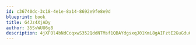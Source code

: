 ```yaml
---
id: c36740dc-3c18-4e1e-8a14-8692e9fe8e9d
blueprint: book
title: G4Jz4XjADy
author: 35SvWUU6g8
description: 4jXFOl4bNdCcqxwS352QddNTMsf1QBAYdgsxqJ01KmL8gAIFztE2GuGduG3uI8pS6KtRwSLmhDmwLa0dPRQgDzluZAHnOVQ4hm3g
---
```

